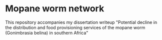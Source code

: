 # Mopane worm network
This repository accompanies my dissertation writeup "Potential decline in the distribution and food provisioning services of the mopane worm (Gonimbrasia belina) in southern Africa"

